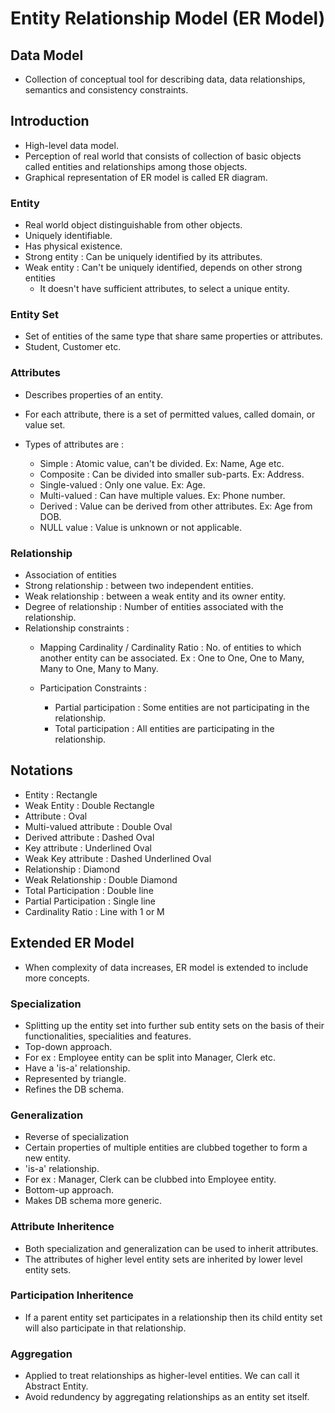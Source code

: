 # Entity Relationship Model (ER Model)

## Data Model

- Collection of conceptual tool for describing data, data relationships, semantics and consistency constraints.

## Introduction

- High-level data model.
- Perception of real world that consists of collection of basic objects called entities and relationships among those objects.
- Graphical representation of ER model is called ER diagram.

### Entity

- Real world object distinguishable from other objects.
- Uniquely identifiable.
- Has physical existence.
- Strong entity : Can be uniquely identified by its attributes.
- Weak entity : Can't be uniquely identified, depends on other strong entities
    - It doesn't have sufficient attributes, to select a unique entity.

### Entity Set

- Set of entities of the same type that share same properties or attributes.
- Student, Customer etc.

### Attributes

- Describes properties of an entity.
- For each attribute, there is a set of permitted values, called domain, or value set.
- Types of attributes are :

    - Simple : Atomic value, can't be divided. Ex: Name, Age etc.
    - Composite : Can be divided into smaller sub-parts. Ex: Address.
    - Single-valued : Only one value. Ex: Age.
    - Multi-valued : Can have multiple values. Ex: Phone number.
    - Derived : Value can be derived from other attributes. Ex: Age from DOB.
    - NULL value : Value is unknown or not applicable.

### Relationship

- Association of entities
- Strong relationship : between two independent entities.
- Weak relationship : between a weak entity and its owner entity.
- Degree of relationship : Number of entities associated with the relationship.
- Relationship constraints : 
    - Mapping Cardinality / Cardinality Ratio : No. of entities to which another entity can be associated. Ex : One to One, One to Many, Many to One, Many to Many.

    - Participation Constraints : 
        - Partial participation : Some entities are not participating in the relationship.
        - Total participation : All entities are participating in the relationship.

## Notations

- Entity : Rectangle
- Weak Entity : Double Rectangle
- Attribute : Oval
- Multi-valued attribute : Double Oval
- Derived attribute : Dashed Oval
- Key attribute : Underlined Oval
- Weak Key attribute : Dashed Underlined Oval
- Relationship : Diamond
- Weak Relationship : Double Diamond
- Total Participation : Double line
- Partial Participation : Single line
- Cardinality Ratio : Line with 1 or M

## Extended ER Model

- When complexity of data increases, ER model is extended to include more concepts.

### Specialization

- Splitting up the entity set into further sub entity sets on the basis of their functionalities, specialities and features.
- Top-down approach.
- For ex : Employee entity can be split into Manager, Clerk etc.
- Have a 'is-a' relationship.
- Represented by triangle.
- Refines the DB schema.

### Generalization

- Reverse of specialization
- Certain properties of multiple entities are clubbed together to form a new entity.
- 'is-a' relationship.
- For ex : Manager, Clerk can be clubbed into Employee entity.
- Bottom-up approach.
- Makes DB schema more generic.

### Attribute Inheritence

- Both specialization and generalization can be used to inherit attributes.
- The attributes of higher level entity sets are inherited by lower level entity sets.

### Participation Inheritence

- If a parent entity set participates in a relationship then its child entity set will also participate in that relationship.

### Aggregation

- Applied to treat relationships as higher-level entities. We can call it Abstract Entity.
- Avoid redundency by aggregating relationships as an entity set itself.
